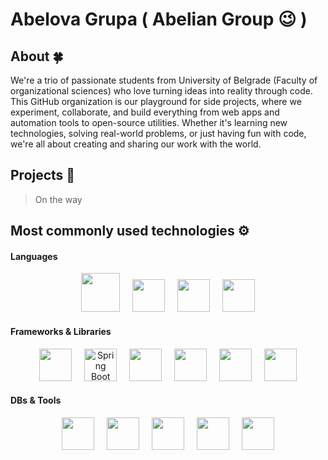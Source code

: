   # Abelova Grupa ( Abelian Group 😉 )

## About 🍀
We're a trio of passionate students from University of Belgrade (Faculty of organizational sciences) who love turning ideas into reality through code. This GitHub organization is our playground for side projects,
where we experiment, collaborate, and build everything from web apps and automation tools to open-source utilities. 
Whether it's learning new technologies, solving real-world problems, or just having fun with code, we're all about creating and sharing our work with the world.

## Projects 🔮
> On the way

## Most commonly used technologies ⚙️

#### Languages
<div align=center>
  <img src="https://cdn.jsdelivr.net/gh/devicons/devicon@latest/icons/java/java-original.svg" height="62"/>
  <img width="12" />
  <img src="https://cdn.jsdelivr.net/gh/devicons/devicon@latest/icons/javascript/javascript-original.svg" height="52"/>
  <img width="12" />
   <img src="https://cdn.jsdelivr.net/gh/devicons/devicon@latest/icons/html5/html5-original.svg" height="52" />
  <img width="12" />
   <img src="https://cdn.jsdelivr.net/gh/devicons/devicon@latest/icons/css3/css3-original.svg" height="52" />
</div>

#### Frameworks & Libraries
<div align=center>
   <img src="https://cdn.jsdelivr.net/gh/devicons/devicon@latest/icons/spring/spring-original.svg" height="52"/>
  <img width="12" />
  <img width="52" src="https://user-images.githubusercontent.com/25181517/183891303-41f257f8-6b3d-487c-aa56-c497b880d0fb.png" alt="Spring Boot" title="Spring Boot"/>
  <img width="12" />
   <img src="https://cdn.jsdelivr.net/gh/devicons/devicon@latest/icons/hibernate/hibernate-original.svg" height="52"/>
  <img width="12" />
  <img src="https://upload.wikimedia.org/wikipedia/en/thumb/c/cc/JavaFX_Logo.png/220px-JavaFX_Logo.png" height="52"/>
  <img width="12" />

  <img src="https://v33.openhab.org/logos/jdbc.png" height="52"/>
  <img width="12" />
   <img src="https://cdn.jsdelivr.net/gh/devicons/devicon@latest/icons/react/react-original.svg" height="52"/>

</div>

#### DBs & Tools
<div align=center>
  <img src="https://cdn.jsdelivr.net/gh/devicons/devicon@latest/icons/mysql/mysql-original-wordmark.svg" height="52"/>
  <img width="12" />
   <img src="https://cdn.jsdelivr.net/gh/devicons/devicon@latest/icons/mariadb/mariadb-original-wordmark.svg" height="52"/>
  <img width="12" />
   <img src="https://cdn.jsdelivr.net/gh/devicons/devicon@latest/icons/intellij/intellij-original.svg" height="52"/>
  <img width="12" />
  <img src="https://cdn.jsdelivr.net/gh/devicons/devicon@latest/icons/maven/maven-original.svg" width="52"/>
 <img width="12" />
   <img src="https://cdn.jsdelivr.net/gh/devicons/devicon@latest/icons/trello/trello-plain.svg" height="52"/>
</div>
